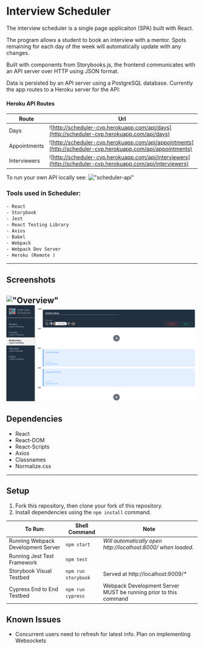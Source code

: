 # Interview Scheduler

The interview scheduler is a single page applicaiton (SPA) built with React.

The program allows a student to book an interview with a mentor.
Spots remaining for each day of the week will automatically update with any changes.

Built with components from Storybooks.js, the frontend communicates with an API server over HTTP using JSON format.

Data is persisted by an API server using a PostgreSQL database.  Currently the app routes to a Heroku server for the API:

#### Heroku API Routes

Route | Url
----- | ----------------
Days | ![http://scheduler-cvp.herokuapp.com/api/days](http://scheduler-cvp.herokuapp.com/api/days)
Appointments | ![http://scheduler-cvp.herokuapp.com/api/appointments](http://scheduler-cvp.herokuapp.com/api/appointments)
Interviewers | ![http://scheduler-cvp.herokuapp.com/api/interviewers](http://scheduler-cvp.herokuapp.com/api/interviewers)

To run your own API locally see: 
!["scheduler-api"](https://github.com/CharlesP8412/scheduler-api)


### Tools used in Scheduler: 
```
- React
- Storybook
- Jest
- React Testing Library
- Axios
- Babel
- Webpack
- Webpack Dev Server
- Heroku (Remote )
```
-----------------------------------
## Screenshots
!["Overview"](https://raw.githubusercontent.com/CharlesP8412/scheduler/master/docs/overview.gif)
!["Static Overview"](https://raw.githubusercontent.com/CharlesP8412/scheduler/master/docs/Screenshot%201.png)
-----------------------------------
## Dependencies
- React
- React-DOM
- React-Scripts
- Axios
- Classnames
- Normalize.css
-----------------------------------

## Setup
1. Fork this repository, then clone your fork of this repository.
2. Install dependencies using the `npm install` command.



To Run:                             | Shell Command | Note
------------                        | ------------- | -------------
 Running Webpack Development Server | `npm start`| *Will automatically open http://localhost:8000/ when loaded.*
Running Jest Test Framework         | `npm test` |
Storybook Visual Testbed            | `npm run storybook`| Served at http://localhost:9009/*
Cypress End to End Testbed          | `npm run cypress`| Webpack Development Server MUST be running prior to this command



## Known Issues
- Concurrent users need to refresh for latest info.  Plan on implementing Websockets
